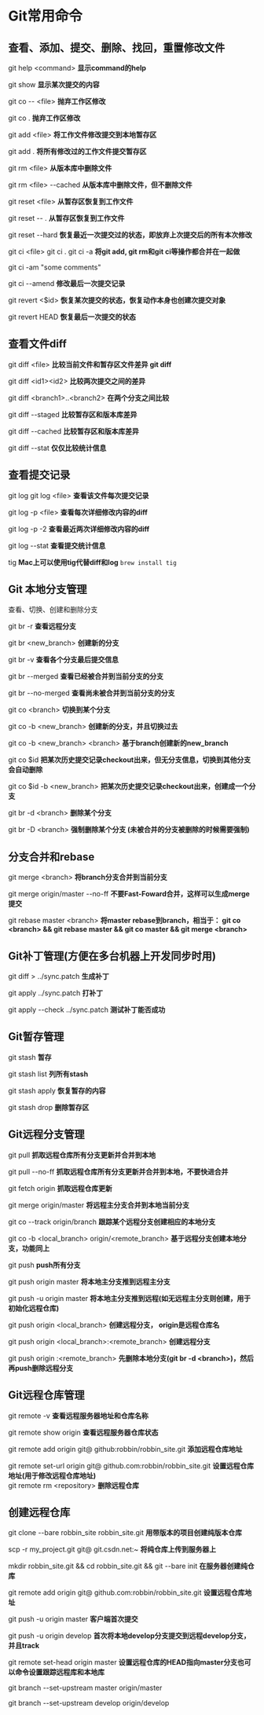 # Git常用命令
## 查看、添加、提交、删除、找回，重置修改文件

git help \<command> **显示command的help**

git show **显示某次提交的内容**  

git co -- \<file> **抛弃工作区修改** 

git co . **抛弃工作区修改** 

git add \<file> **将工作文件修改提交到本地暂存区** 

git add . **将所有修改过的工作文件提交暂存区** 

git rm \<file> **从版本库中删除文件** 

git rm \<file> --cached **从版本库中删除文件，但不删除文件** 

git reset \<file> **从暂存区恢复到工作文件** 

git reset -- . **从暂存区恢复到工作文件** 

git reset --hard **恢复最近一次提交过的状态，即放弃上次提交后的所有本次修改** 

git ci \<file> git ci . git ci -a **将git add, git rm和git ci等操作都合并在一起做** 

git ci -am "some comments"

git ci --amend **修改最后一次提交记录** 

git revert \<$id> **恢复某次提交的状态，恢复动作本身也创建次提交对象** 

git revert HEAD **恢复最后一次提交的状态** 

## 查看文件diff

git diff \<file> **比较当前文件和暂存区文件差异 git diff** 

git diff \<id1>\<id2> **比较两次提交之间的差异** 

git diff \<branch1>..\<branch2> **在两个分支之间比较** 

git diff --staged **比较暂存区和版本库差异** 

git diff --cached **比较暂存区和版本库差异** 

git diff --stat **仅仅比较统计信息** 

## 查看提交记录

git log git log \<file> **查看该文件每次提交记录** 

git log -p \<file> **查看每次详细修改内容的diff** 

git log -p -2 **查看最近两次详细修改内容的diff** 

git log --stat **查看提交统计信息**

tig **Mac上可以使用tig代替diff和log** ``brew install tig``

## Git 本地分支管理

查看、切换、创建和删除分支

git br -r **查看远程分支** 

git br \<new_branch> **创建新的分支** 

git br -v **查看各个分支最后提交信息** 

git br --merged **查看已经被合并到当前分支的分支** 

git br --no-merged **查看尚未被合并到当前分支的分支** 

git co \<branch> **切换到某个分支** 

git co -b \<new_branch> **创建新的分支，并且切换过去** 

git co -b \<new_branch> \<branch> **基于branch创建新的new_branch** 

git co $id **把某次历史提交记录checkout出来，但无分支信息，切换到其他分支会自动删除** 

git co $id -b \<new_branch> **把某次历史提交记录checkout出来，创建成一个分支** 

git br -d \<branch> **删除某个分支** 

git br -D \<branch> **强制删除某个分支 (未被合并的分支被删除的时候需要强制)** 

## 分支合并和rebase

git merge \<branch> **将branch分支合并到当前分支** 

git merge origin/master --no-ff **不要Fast-Foward合并，这样可以生成merge提交** 

git rebase master \<branch> **将master rebase到branch，相当于： git co \<branch> && git rebase master && git co master && git merge \<branch>** 

## Git补丁管理(方便在多台机器上开发同步时用)

git diff > ../sync.patch **生成补丁** 

git apply ../sync.patch **打补丁** 

git apply --check ../sync.patch **测试补丁能否成功**

## Git暂存管理

git stash **暂存** 

git stash list **列所有stash** 

git stash apply **恢复暂存的内容** 

git stash drop **删除暂存区** 

## Git远程分支管理

git pull **抓取远程仓库所有分支更新并合并到本地** 

git pull --no-ff **抓取远程仓库所有分支更新并合并到本地，不要快进合并** 

git fetch origin **抓取远程仓库更新** 

git merge origin/master **将远程主分支合并到本地当前分支** 

git co --track origin/branch **跟踪某个远程分支创建相应的本地分支** 

git co -b \<local_branch> origin/\<remote_branch> **基于远程分支创建本地分支，功能同上** 

git push **push所有分支** 

git push origin master **将本地主分支推到远程主分支** 

git push -u origin master **将本地主分支推到远程(如无远程主分支则创建，用于初始化远程仓库)** 

git push origin \<local_branch> **创建远程分支， origin是远程仓库名** 

git push origin \<local_branch>:\<remote_branch> **创建远程分支** 

git push origin :\<remote_branch> **先删除本地分支(git br -d \<branch>)，然后再push删除远程分支**

## Git远程仓库管理

git remote -v **查看远程服务器地址和仓库名称** 

git remote show origin **查看远程服务器仓库状态** 

git remote add origin git@ github:robbin/robbin_site.git **添加远程仓库地址** 

git remote set-url origin git@ github.com:robbin/robbin_site.git **设置远程仓库地址(用于修改远程仓库地址)**  
git remote rm \<repository> **删除远程仓库** 

## 创建远程仓库

git clone --bare robbin_site robbin_site.git **用带版本的项目创建纯版本仓库** 

scp -r my_project.git git@ git.csdn.net:~ **将纯仓库上传到服务器上** 

mkdir robbin_site.git && cd robbin_site.git && git --bare init **在服务器创建纯仓库** 

git remote add origin git@ github.com:robbin/robbin_site.git **设置远程仓库地址** 

git push -u origin master **客户端首次提交** 

git push -u origin develop **首次将本地develop分支提交到远程develop分支，并且track** 

git remote set-head origin master **设置远程仓库的HEAD指向master分支也可以命令设置跟踪远程库和本地库** 

git branch --set-upstream master origin/master

git branch --set-upstream develop origin/develop